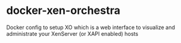 # docker-xen-orchestra
Docker config to setup XO which is a web interface to visualize and administrate your XenServer (or XAPI enabled) hosts
